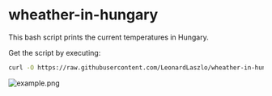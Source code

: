 # wheather-in-hungary

This bash script prints the current temperatures in Hungary.

Get the script by executing:
```bash
curl -O https://raw.githubusercontent.com/LeonardLaszlo/wheather-in-hungary/master/wheather.sh
```


![example.png](https://raw.githubusercontent.com/LeonardLaszlo/wheather-in-hungary/master/images/example.png)
